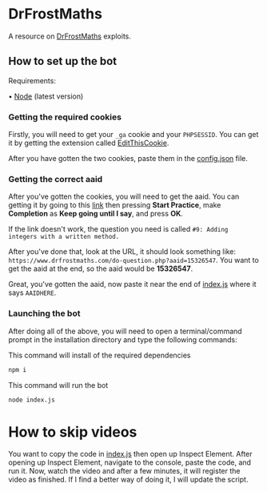 # DrFrostMaths
A resource on [DrFrostMaths](https://www.drfrostmaths.com/) exploits.

## How to set up the bot
Requirements:

• [Node](https://nodejs.org/en/download/) (latest version)

### Getting the required cookies
Firstly, you will need to get your `_ga` cookie and your `PHPSESSID`. You can get it by getting the extension called [EditThisCookie](https://chrome.google.com/webstore/detail/editthiscookie/fngmhnnpilhplaeedifhccceomclgfbg?hl=en).

After you have gotten the two cookies, paste them in the [config.json](https://github.com/Stefanuk12/DrFrostMaths/blob/main/Bot/config.json) file.

### Getting the correct aaid
After you've gotten the cookies, you will need to get the aaid. You can getting it by going to this [link](https://www.drfrostmaths.com/keyskills.php?tid=1&permid=196) then pressing **Start Practice**, make **Completion** as **Keep going until I say**, and press **OK**.

If the link doesn't work, the question you need is called `#9: Adding integers with a written method.`

After you've done that, look at the URL, it should look something like: `https://www.drfrostmaths.com/do-question.php?aaid=15326547`. You want to get the aaid at the end, so the aaid would be **15326547**.

Great, you've gotten the aaid, now paste it near the end of [index.js](https://github.com/Stefanuk12/DrFrostMaths/blob/main/Bot/index.js#L138) where it says `AAIDHERE`.

### Launching the bot
After doing all of the above, you will need to open a terminal/command prompt in the installation directory and type the following commands:

This command will install of the required dependencies
```bash
npm i
```

This command will run the bot
```bash
node index.js
```

# How to skip videos
You want to copy the code in [index.js](https://github.com/Stefanuk12/DrFrostMaths/blob/main/Skipping%20Videos/index.js) then open up Inspect Element. After opening up Inspect Element, navigate to the console, paste the code, and run it. Now, watch the video and after a few minutes, it will register the video as finished. If I find a better way of doing it, I will update the script.